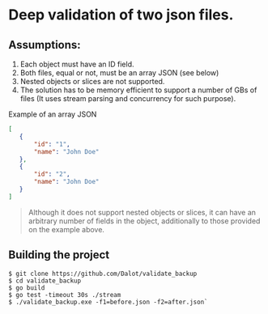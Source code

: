 # Deep validation of two json files.

## Assumptions:
 1. Each object must have an ID field.
 2. Both files, equal or not, must be an array JSON (see below)
 3. Nested objects or slices are not supported.
 4. The solution has to be memory efficient to support a number of GBs of files (It uses stream parsing and concurrency for such purpose).
 
 Example of an array JSON
 ```json
 [
    {
        "id": "1",
        "name": "John Doe"
    },
    {
        "id": "2",
        "name": "John Doe"
    }
 ]
 ```

> Although it does not support nested objects or slices, it can have an arbitrary number of fields in the object, additionally to those provided on the example above.


## Building the project
```
$ git clone https://github.com/Dalot/validate_backup
$ cd validate_backup
$ go build
$ go test -timeout 30s ./stream
$ ./validate_backup.exe -f1=before.json -f2=after.json`
```
